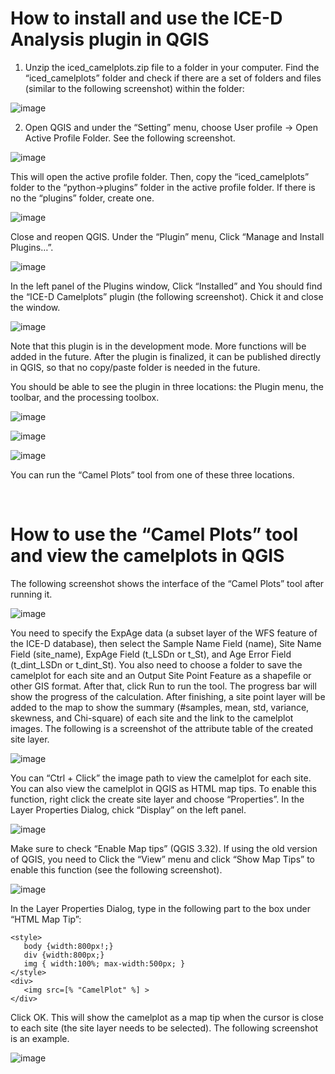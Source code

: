 # How to install and use the ICE-D Analysis plugin in QGIS
1. Unzip the iced_camelplots.zip file to a folder in your computer. Find the “iced_camelplots” folder and check if there are a set of folders and files (similar to the following screenshot) within the folder:

![image](https://github.com/yingkui2003/ICE-DTools/assets/24683137/cb4180ed-c5b3-4869-b656-c59ce1dd744b)

2. Open QGIS and under the “Setting” menu, choose User profile -> Open Active Profile Folder. See the following screenshot.

![image](https://github.com/yingkui2003/ICE-DTools/assets/24683137/f0f8f8b6-0e43-47eb-a983-06fd4f52cc7d)

 

This will open the active profile folder. Then, copy the “iced_camelplots” folder to the “python->plugins” folder in the active profile folder. If there is no the “plugins” folder, create one.

![image](https://github.com/yingkui2003/ICE-DTools/assets/24683137/8fca79ef-fa58-4e5f-8d72-9c57e3d95f12)
 

Close and reopen QGIS. Under the “Plugin” menu, Click “Manage and Install Plugins…”.

![image](https://github.com/yingkui2003/ICE-DTools/assets/24683137/852afcdf-43d8-4ed3-ae9b-f9c621ec9772)
 

In the left panel of the Plugins window, Click “Installed” and You should find the “ICE-D Camelplots” plugin (the following screenshot). Chick it and close the window.

![image](https://github.com/yingkui2003/ICE-DTools/assets/24683137/b0b3c3e9-59cb-4ca1-b17c-d475845ff5d6)


Note that this plugin is in the development mode. More functions will be added in the future. After the plugin is finalized, it can be published directly in QGIS, so that no copy/paste folder is needed in the future. 

You should be able to see the plugin in three locations: the Plugin menu, the toolbar, and the processing toolbox. 
 
![image](https://github.com/yingkui2003/ICE-DTools/assets/24683137/74a25244-8322-41df-b16a-a1927ffdb46c)
 
![image](https://github.com/yingkui2003/ICE-DTools/assets/24683137/1bf2593d-4b41-48ed-99b3-2c77ef900884)

![image](https://github.com/yingkui2003/ICE-DTools/assets/24683137/fd75c697-10bd-4ba0-9bc3-82b852f6beb6)
 

You can run the “Camel Plots” tool from one of these three locations.

 
# How to use the “Camel Plots” tool and view the camelplots in QGIS

The following screenshot shows the interface of the “Camel Plots” tool after running it.

![image](https://github.com/yingkui2003/ICE-DTools/assets/24683137/37dec74d-0da4-4616-b2f7-d184891d4bb5)


You need to specify the ExpAge data (a subset layer of the WFS feature of the ICE-D database), then select the Sample Name Field (name), Site Name Field (site_name), ExpAge Field (t_LSDn or t_St), and Age Error Field (t_dint_LSDn or t_dint_St). You also need to choose a folder to save the camelplot for each site and an Output Site Point Feature as a shapefile or other GIS format. After that, click Run to run the tool.
The progress bar will show the progress of the calculation. After finishing, a site point layer will be added to the map to show the summary (#samples, mean, std, variance, skewness, and Chi-square) of each site and the link to the camelplot images. The following is a screenshot of the attribute table of the created site layer.

![image](https://github.com/yingkui2003/ICE-DTools/assets/24683137/02254fba-93da-4998-8aaf-74ff76d9aa80)


You can “Ctrl + Click” the image path to view the camelplot for each site. You can also view the camelplot in QGIS as HTML map tips. To enable this function, right click the create site layer and choose “Properties”. In the Layer Properties Dialog, chick “Display” on the left panel. 

![image](https://github.com/yingkui2003/ICE-DTools/assets/24683137/81084c8f-6d3d-4ded-95a4-85117f141012)


Make sure to check “Enable Map tips” (QGIS 3.32). If using the old version of QGIS, you need to Click the “View” menu and click “Show Map Tips” to enable this function (see the following screenshot). 

![image](https://github.com/yingkui2003/ICE-DTools/assets/24683137/2689fe25-ddbb-4593-8485-685c0c9734bc)

In the Layer Properties Dialog, type in the following part to the box under “HTML Map Tip”:

```
<style>
   body {width:800px!;}
   div {width:800px;}
   img { width:100%; max-width:500px; }
</style>
<div>
   <img src=[% "CamelPlot" %] >
</div>

```

Click OK. This will show the camelplot as a map tip when the cursor is close to each site (the site layer needs to be selected). The following screenshot is an example.
 
![image](https://github.com/yingkui2003/ICE-DTools/assets/24683137/c00f5d96-dfb4-43db-afa2-90d269797a44)




